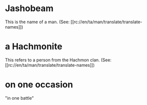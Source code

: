# Jashobeam

This is the name of a man. (See: [[rc://en/ta/man/translate/translate-names]])

# a Hachmonite

This refers to a person from the Hachmon clan. (See: [[rc://en/ta/man/translate/translate-names]])

# on one occasion

"in one battle"

